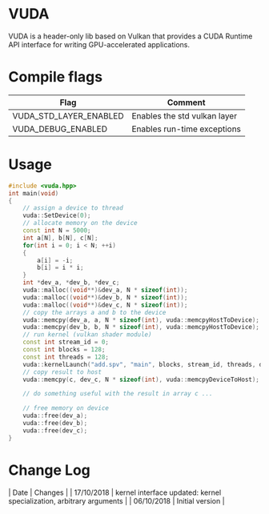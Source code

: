 # VUDA

VUDA is a header-only lib based on Vulkan that provides a CUDA Runtime API interface for writing GPU-accelerated applications.

# Compile flags

| Flag | Comment |
| ---- | ------- |
| VUDA_STD_LAYER_ENABLED | Enables the std vulkan layer |
| VUDA_DEBUG_ENABLED     | Enables run-time exceptions  |

# Usage

```c++
#include <vuda.hpp>
int main(void)
{
    // assign a device to thread
    vuda::SetDevice(0);
    // allocate memory on the device
    const int N = 5000;
    int a[N], b[N], c[N];
    for(int i = 0; i < N; ++i)
    {
        a[i] = -i;
        b[i] = i * i;
    }
    int *dev_a, *dev_b, *dev_c;
    vuda::malloc((void**)&dev_a, N * sizeof(int));
    vuda::malloc((void**)&dev_b, N * sizeof(int));
    vuda::malloc((void**)&dev_c, N * sizeof(int));
    // copy the arrays a and b to the device
    vuda::memcpy(dev_a, a, N * sizeof(int), vuda::memcpyHostToDevice);
    vuda::memcpy(dev_b, b, N * sizeof(int), vuda::memcpyHostToDevice);
    // run kernel (vulkan shader module)
    const int stream_id = 0;
    const int blocks = 128;
    const int threads = 128;
    vuda::kernelLaunch("add.spv", "main", blocks, stream_id, threads, dev_a, dev_b, dev_c, N);
    // copy result to host
    vuda::memcpy(c, dev_c, N * sizeof(int), vuda::memcpyDeviceToHost);

    // do something useful with the result in array c ...

    // free memory on device
    vuda::free(dev_a);
    vuda::free(dev_b);
    vuda::free(dev_c);
}
```

# Change Log

| Date | Changes |
| 17/10/2018 | kernel interface updated: kernel specialization, arbitrary arguments |
| 06/10/2018 | Initial version |
